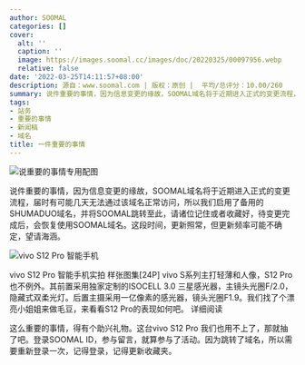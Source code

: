 ```yaml
---
author: SOOMAL
categories: []
cover:
  alt: ''
  caption: ''
  image: https://images.soomal.cc/images/doc/20220325/00097956.webp
  relative: false
date: '2022-03-25T14:11:57+08:00'
description: 源自：www.soomal.com | 版权：原创 |  平均/总评分：10.00/260
summary: 说件重要的事情，因为信息变更的缘故，SOOMAL域名将于近期进入正式的变更流程，届时有可能几天无法通过该域名正常访问，所以我们启用了备用的SHUMADUO域名，并将SOOMAL跳转至此，请诸位记住或者收藏好
tags:
- 站务
- 重要的事情
- 新闻稿
- 域名
title: 一件重要的事情
---
```


![说重要的事情专用配图](https://images.soomal.cc/images/doc/20220325/00097956.webp)



说件重要的事情，因为信息变更的缘故，SOOMAL域名将于近期进入正式的变更流程，届时有可能几天无法通过该域名正常访问，所以我们启用了备用的SHUMADUO域名，并将SOOMAL跳转至此，请诸位记住或者收藏好，待变更完成后，会恢复使用SOOMAL域名。这段时间，更新照常，但更新频率可能不确定，望请海涵。

![vivo S12 Pro 智能手机](https://images.soomal.cc/images/doc/20220105/00096987.webp)







vivo S12 Pro 智能手机实拍 样张图集[24P]
vivo S系列主打轻薄和人像，S12 Pro 也不例外。其前置采用独家定制的ISOCELL 3.0 三星感光器，主镜头光圈F/2.0，隐藏式双柔光灯。后置主摄采用一亿像素的感光器，镜头光圈F1.9。我们找了个漂亮小姐姐来做毛豆，来看看S12 Pro的表现如何吧。
详细阅读

这么重要的事情，得有个助兴礼物。这台vivo S12 Pro 我们也用不上了，那就抽了吧。登录SOOMAL ID，参与留言，就算参与了活动。因为跳转了域名，所以需要重新登录一次，记得登录，记得更新收藏夹。